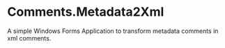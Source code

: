 # Comments.Metadata2Xml
A simple Windows Forms Application to transform metadata comments in xml comments.
